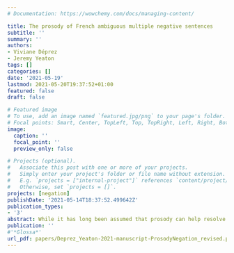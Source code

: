 ```yaml
---
# Documentation: https://wowchemy.com/docs/managing-content/

title: The prosody of French ambiguous multiple negative sentences
subtitle: ''
summary: ''
authors:
- Viviane Déprez
- Jeremy Yeaton
tags: []
categories: []
date: '2021-05-19'
lastmod: 2021-05-20T19:37:52+01:00
featured: false
draft: false

# Featured image
# To use, add an image named `featured.jpg/png` to your page's folder.
# Focal points: Smart, Center, TopLeft, Top, TopRight, Left, Right, BottomLeft, Bottom, BottomRight.
image:
  caption: ''
  focal_point: ''
  preview_only: false

# Projects (optional).
#   Associate this post with one or more of your projects.
#   Simply enter your project's folder or file name without extension.
#   E.g. `projects = ["internal-project"]` references `content/project/deep-learning/index.md`.
#   Otherwise, set `projects = []`.
projects: [negation]
publishDate: '2021-05-14T18:37:52.499642Z'
publication_types:
- '3'
abstract: While it has long been assumed that prosody can help resolve syntactic and semantic ambiguities, empirical evidence has shown that the mapping between prosody and meaning is complex (Hirschberg & Avesani, 2000; Jackendoff, 1972). This paper investigates the  prosody of ambiguous French sentences with multiple potentially negative terms that allow two semantically very distinct interpretations—a single negation reading involving so-called negative concord (NC), and a double negative reading (DN) with a positive meaning reflecting a strictly compositional interpretation—with the goal to further research on the role of prosody in ambiguities by examining whether intonation can be recruited by speakers to signal distinct interpretations of these sentences to hearers. Twenty native speakers produced transitive sentences with potentially negative terms embedded in contexts designed to elicit single-negation or double-negation readings. Analysis regarding the F0 and the duration of the utterances revealed distinct prosodic profiles for the two readings, confirming previous evidence that speakers can produce characteristic acoustic cues to signal intended distinctive meanings (Kraljic & Brennan, 2005; Syrett, Simon, & Nisula, 2014).  Our results reveal that NC readings feature a focused subject and a deaccented object, in contrast to DN readings where both the subject and the object were independently focused. They do not relate DN to contradiction but link negative meaning with focus on French negative concord items (NCI). The paper discusses the implications of these findings for theoretical approaches to NC and outlines further questions for the syntax-prosody interface of these constructions.
publication: ''
#'*Glossa*'
url_pdf: papers/Deprez_Yeaton-2021-manuscript-ProsodyNegation_revised.pdf
---
```

